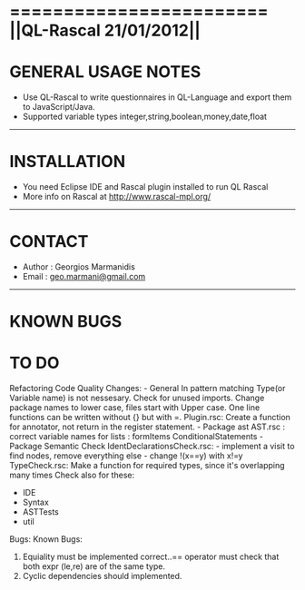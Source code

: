 ========================
||QL-Rascal 21/01/2012||
========================

GENERAL USAGE NOTES
======================
 - Use QL-Rascal to write questionnaires in QL-Language and export them to JavaScript/Java.
 - Supported variable types integer,string,boolean,money,date,float

----------------------

INSTALLATION
======================
 - You need Eclipse IDE and Rascal plugin installed to run QL Rascal
 - More info on Rascal at http://www.rascal-mpl.org/

----------------------

CONTACT
======================
 - Author : Georgios Marmanidis
 - Email  : geo.marmani@gmail.com

----------------------

KNOWN BUGS
======================

TO DO
======================
Refactoring
  Code Quality Changes:
    - General
         In pattern matching Type(or Variable name) is not nessesary.
         Check for unused imports.
         Change package names to lower case, files start with Upper case.
         One line functions can be written without {} but with =.
         Plugin.rsc: Create a function for annotator, not return in the register statement.
    - Package ast
         AST.rsc : correct variable names for lists : formItems ConditionalStatements
    - Package Semantic Check
         IdentDeclarationsCheck.rsc: - implement a visit to find nodes, remove everything else
                                                        - change !(x==y) with x!=y
     TypeCheck.rsc:  Make a function for required types, since it's overlapping many times
   Check also for these: 
   - IDE
   - Syntax
   - ASTTests
   - util

Bugs:
Known Bugs:
   1. Equiality must be implemented correct..== operator must check that both expr (le,re) are of the same type.
   2. Cyclic dependencies should implemented.
